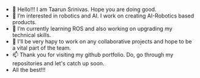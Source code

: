 - 👋 Hello!!! I am Taarun Srinivas. Hope you are doing good. 
- 👀 I’m interested in robotics and AI. I work on creating AI-Robotics based products.
- 🌱 I’m currently learning ROS and also working on upgrading my technical skills.
- 💞️ I'll be very hapy to work on any collaborative projects and hope to be a vital part of the team.
- 📫 Thank you for visiting my github portfolio. Do, go through my repositories and let's catch up soon. 
- All the best!!!

<!---
TSrini19/TSrini19 is a ✨ special ✨ repository because its `README.md` (this file) appears on your GitHub profile.
You can click the Preview link to take a look at your changes.
--->

